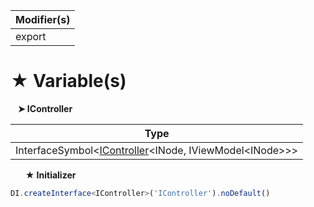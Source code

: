 | Modifier(s)                            |
|----------------------------------------|
| export |

# &#9733; Variable(s)

&nbsp;&nbsp; **&#10148; IController**

| Type                        |
|-----------------------------|
| InterfaceSymbol&lt;[IController](/runtime/interface/lifecycle/icontroller.md)&lt;INode, IViewModel&lt;INode&gt;&gt;&gt; |

&nbsp;&nbsp;&nbsp;&nbsp;&nbsp; **&#9733; Initializer**

```ts
DI.createInterface<IController>('IController').noDefault()
```